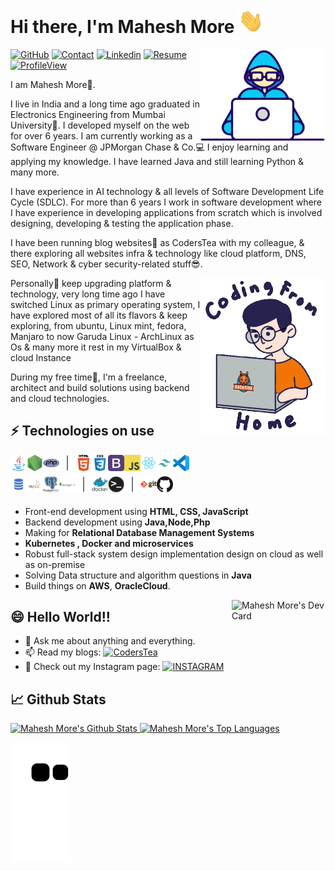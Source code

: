 <h1>Hi there, I'm Mahesh More <img src="https://github.com/MaheshMore4321/maheshmore4321/blob/main/assets/Hello.gif" width="40px"></h1>

<img align="right" src="https://github.com/MaheshMore4321/maheshmore4321/blob/main/assets/Developer.gif" width='200'/>

[![GitHub](https://img.shields.io/badge/GITHUB-blue?style=for-the-badge&logo=github)](https://github.com/maheshmore4321) 
[![Contact](https://img.shields.io/badge/Mail-blue?style=for-the-badge&logo=gmail&logoColor=white)](mailto:mahesh@coderstea.in)
[![Linkedin](https://img.shields.io/badge/-LinkedIn-blue?style=for-the-badge&logo=linkedin&logoColor=white)](https://www.linkedin.com/in/maheshmore4321/) 
[![Resume](https://img.shields.io/badge/RESUME-blue?style=for-the-badge&logo=gmail&logoColor=white)](https://drive.google.com/file/d/1l11UfQGntr5yAxQYma6SkUbFhrgJ1pgp/view?usp=sharing)
[![ProfileView](https://komarev.com/ghpvc/?username=maheshmore4321)](https://github.com/maheshmore4321)

I am Mahesh More🧔.

I live in India and a long time ago graduated in Electronics Engineering from Mumbai University🏫.  I developed myself on the web for over 6 years. I am currently working as a Software Engineer @ JPMorgan Chase & Co.💻 I enjoy learning and applying my knowledge. I have learned Java and still learning Python & many more. 

I have experience in AI technology & all levels of Software Development Life Cycle (SDLC). For more than 6 years I work in software development where I have experience in developing applications from scratch which is involved designing, developing & testing the application phase.

I have been running blog websites🌱 as CodersTea with my colleague, & there exploring all websites infra & technology like cloud platform, DNS, SEO, Network & cyber security-related stuff😎.

<img align="right" src="https://github.com/MaheshMore4321/maheshmore4321/blob/main/assets/giphy.webp" width='200'/>

Personally🤔 keep upgrading platform & technology, very long time ago I have switched Linux as primary operating system, I have explored most of all its flavors & keep exploring, from ubuntu, Linux mint, fedora, Manjaro to now Garuda Linux - ArchLinux as Os & many more it rest in my VirtualBox & cloud Instance

During my free time🔭, I'm a freelance, architect and build solutions using backend and cloud technologies.

## ⚡ Technologies on use
<img align="left" alt="Java" width="26px" src="https://raw.githubusercontent.com/devicons/devicon/master/icons/java/java-original.svg" /><img align="left" alt="Node.js" width="26px" src="https://raw.githubusercontent.com/github/explore/80688e429a7d4ef2fca1e82350fe8e3517d3494d/topics/nodejs/nodejs.png" /><img align="left" alt="PHP" width="26px" src="https://raw.githubusercontent.com/github/explore/ccc16358ac4530c6a69b1b80c7223cd2744dea83/topics/php/php.png" /><img align="left" width="26px" src="https://github.com/MaheshMore4321/maheshmore4321/blob/main/assets/pipe.png" /><img align="left" alt="HTML5" width="26px" src="https://raw.githubusercontent.com/github/explore/80688e429a7d4ef2fca1e82350fe8e3517d3494d/topics/html/html.png" /><img align="left" alt="CSS3" width="26px" src="https://raw.githubusercontent.com/github/explore/80688e429a7d4ef2fca1e82350fe8e3517d3494d/topics/css/css.png" /><img align="left" alt="Bootstrap" width="26px" src="https://raw.githubusercontent.com/github/explore/80688e429a7d4ef2fca1e82350fe8e3517d3494d/topics/bootstrap/bootstrap.png" /><img align="left" alt="JavaScript" width="26px" src="https://raw.githubusercontent.com/github/explore/80688e429a7d4ef2fca1e82350fe8e3517d3494d/topics/javascript/javascript.png" /><img align="left" alt="React" width="26px" src="https://raw.githubusercontent.com/github/explore/80688e429a7d4ef2fca1e82350fe8e3517d3494d/topics/react/react.png" /><img align="left" alt="TailwindCSS" width="26px" src="https://raw.githubusercontent.com/github/explore/882462b8ecc337fd9c9b2572bc463a1cbc88fb6a/topics/tailwind/tailwind.png" /><img align="left" alt="Visual Studio Code" width="26px" src="https://raw.githubusercontent.com/github/explore/80688e429a7d4ef2fca1e82350fe8e3517d3494d/topics/visual-studio-code/visual-studio-code.png" /><br><br/>
<img align="left" alt="SQL" width="26px" src="https://raw.githubusercontent.com/github/explore/80688e429a7d4ef2fca1e82350fe8e3517d3494d/topics/sql/sql.png" /><img align="left" alt="MySQL" width="26px" src="https://raw.githubusercontent.com/github/explore/80688e429a7d4ef2fca1e82350fe8e3517d3494d/topics/mysql/mysql.png" /><img align="left" alt="PostgreSQL" width="26px" src="https://raw.githubusercontent.com/devicons/devicon/master/icons/postgresql/postgresql-original-wordmark.svg" /><img align="left" alt="MongoDB" width="26px" src="https://raw.githubusercontent.com/github/explore/80688e429a7d4ef2fca1e82350fe8e3517d3494d/topics/mongodb/mongodb.png" /><img align="left" width="26px" src="https://github.com/MaheshMore4321/maheshmore4321/blob/main/assets/pipe.png" /><img align="left" alt="Docker" width="26px" src="https://raw.githubusercontent.com/devicons/devicon/master/icons/docker/docker-original-wordmark.svg" /><img align="left" alt="Terminal" width="26px" src="https://raw.githubusercontent.com/github/explore/80688e429a7d4ef2fca1e82350fe8e3517d3494d/topics/terminal/terminal.png" /><img align="left" width="26px" src="https://github.com/MaheshMore4321/maheshmore4321/blob/main/assets/pipe.png" /><img align="left" alt="Git" width="26px" src="https://raw.githubusercontent.com/github/explore/80688e429a7d4ef2fca1e82350fe8e3517d3494d/topics/git/git.png" /><img align="left" alt="GitHub" width="26px" src="https://raw.githubusercontent.com/github/explore/78df643247d429f6cc873026c0622819ad797942/topics/github/github.png" /><br><br/>
- Front-end development using **HTML, CSS, JavaScript**
- Backend development using **Java,Node,Php**
- Making for **Relational Database Management Systems**
- **Kubernetes , Docker and microservices**
- Robust full-stack system design implementation design on cloud as well as on-premise
- Solving Data structure and algorithm questions in **Java**
- Build things on **AWS**, **OracleCloud**.

<img align="right" src="https://api.daily.dev/devcards/152fb351692e44f08e6de878b855eaf0.png?r=kaz" width="150px" height="192px" alt="Mahesh More's Dev Card"/>

## 😄 Hello World!! 
- 💬 Ask me about anything and everything.
- 📫 Read my blogs: [![CodersTea](https://img.shields.io/badge/CodersTea-orange&logo=medium)](https://coderstea.in)
- 🎯 Check out my Instagram page: [![INSTAGRAM](https://img.shields.io/badge/Follow%20me-Instagram-green&logo=instagram&logoColor=white)](https://www.instagram.com/maheshmore4321/)

## 📈 Github Stats
<a href="https://github.com/maheshmore4321/maheshmore4321">
 <img alt="Mahesh More's Github Stats" src="https://github-readme-stats.vercel.app/api/?username=maheshmore4321&show_icons=true&count_private=true&theme=react&hide_border=true&bg_color=1F222E&title_color=F85D7F&icon_color=F8D866" height="180px"/>
</a>
<a href="https://github.com/maheshmore4321/maheshmore4321">
 <img alt="Mahesh More's Top Languages" src="https://github-readme-stats.vercel.app/api/top-langs/?username=maheshmore4321&langs_count=8&layout=compact&theme=react&hide_border=true&bg_color=1F222E&title_color=F85D7F&icon_color=F8D866&hide=Jupyter%20Notebook" height="180px"/>
</a>

![Snake animation](https://github.com/rafaballerini/rafaballerini/blob/output/github-contribution-grid-snake.svg)

